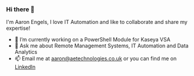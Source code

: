 ### Hi there 👋

I'm Aaron Engels, I love IT Automation and like to collaborate and share my expertise! 

- 🔭 I’m currently working on a PowerShell Module for Kaseya VSA
- 💬 Ask me about Remote Management Systems, IT Automation and Data Analytics
- 📫 Email me at aaron@aetechnologies.co.uk or you can find me on [LinkedIn](https://www.linkedin.com/in/aaron-engels-92b6ab20)

<!--
**aaronengels/aaronengels** is a ✨ _special_ ✨ repository because its `README.md` (this file) appears on your GitHub profile.

Here are some ideas to get you started:

- 🔭 I’m currently working on ...
- 🌱 I’m currently learning ...
- 👯 I’m looking to collaborate on ...
- 🤔 I’m looking for help with ...
- 💬 Ask me about ...
- 📫 How to reach me: ...
- 😄 Pronouns: ...
- ⚡ Fun fact: ...
-->
